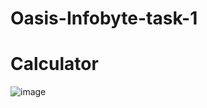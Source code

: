 # Oasis-Infobyte-task-1
# Calculator
![image](https://github.com/user-attachments/assets/a467c87a-d229-441c-af69-48ec0d0928e1)
